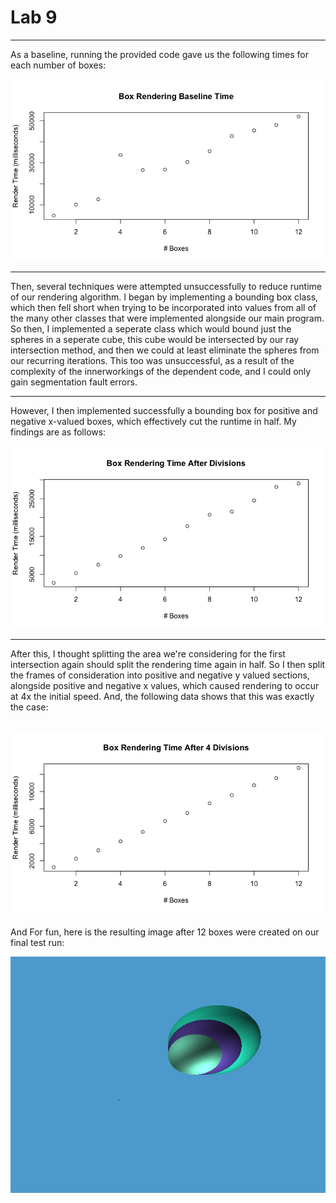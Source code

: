# Lab 9
---
As a baseline, running the provided code gave us the following times for each number of boxes:

![Baseline](BasePlot.png)

---

Then, several techniques were attempted unsuccessfully to reduce runtime of our rendering algorithm. 
I began by implementing a bounding box class, which then fell short when trying to be incorporated into values from all of the many other classes that were implemented alongside our main program. 
So then, I implemented a seperate class which would bound just the spheres in a seperate cube, this cube would be intersected by our ray intersection method, and then we could at least eliminate the spheres from our recurring iterations. 
This too was unsuccessful, as a result of the complexity of the innerworkings of the dependent code, and I could only gain segmentation fault errors.

---

However, I then implemented successfully a bounding box for positive and negative x-valued boxes, which effectively cut the runtime in half. 
My findings are as follows:

![First Seperation](AfterPlot.png)

---

After this, I thought splitting the area we're considering for the first intersection again should split the rendering time again in half.
So I then split the frames of consideration into positive and negative y valued sections, alongside positive and negative x values, which caused rendering to occur at 4x the initial speed. 
And, the following data shows that this was exactly the case:

![Second Seperation](After4.png)
---

And For fun, here is the resulting image after 12 boxes were created on our final test run:

![image](lab9/img/ray-traced.bmp)
